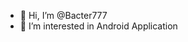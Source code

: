 - 👋 Hi, I’m @Bacter777
- 👀 I’m interested in Android Application

<!---
Bacter777/Bacter777 is a ✨ special ✨ repository because its `README.md` (this file) appears on your GitHub profile.
You can click the Preview link to take a look at your changes.
--->
